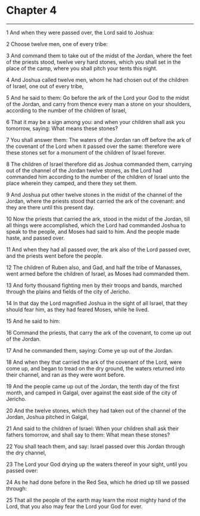 # Chapter 4

***

1 And when they were passed over, the Lord said to Joshua:

2 Choose twelve men, one of every tribe:

3 And command them to take out of the midst of the Jordan, where the feet of the priests stood, twelve very hard stones, which you shall set in the place of the camp, where you shall pitch your tents this night.

4 And Joshua called twelve men, whom he had chosen out of the children of Israel, one out of every tribe,

5 And he said to them: Go before the ark of the Lord your God to the midst of the Jordan, and carry from thence every man a stone on your shoulders, according to the number of the children of Israel,

6 That it may be a sign among you: and when your children shall ask you tomorrow, saying: What means these stones?

7 You shall answer them: The waters of the Jordan ran off before the ark of the covenant of the Lord when it passed over the same: therefore were these stones set for a monument of the children of Israel forever.

8 The children of Israel therefore did as Joshua commanded them, carrying out of the channel of the Jordan twelve stones, as the Lord had commanded him according to the number of the children of Israel unto the place wherein they camped, and there they set them.

9 And Joshua put other twelve stones in the midst of the channel of the Jordan, where the priests stood that carried the ark of the covenant: and they are there until this present day.

10 Now the priests that carried the ark, stood in the midst of the Jordan, till all things were accomplished, which the Lord had commanded Joshua to speak to the people, and Moses had said to him. And the people made haste, and passed over.

11 And when they had all passed over, the ark also of the Lord passed over, and the priests went before the people.

12 The children of Ruben also, and Gad, and half the tribe of Manasses, went armed before the children of Israel, as Moses had commanded them.

13 And forty thousand fighting men by their troops and bands, marched through the plains and fields of the city of Jericho.

14 In that day the Lord magnified Joshua in the sight of all Israel, that they should fear him, as they had feared Moses, while he lived.

15 And he said to him:

16 Command the priests, that carry the ark of the covenant, to come up out of the Jordan.

17 And he commanded them, saying: Come ye up out of the Jordan.

18 And when they that carried the ark of the covenant of the Lord, were come up, and began to tread on the dry ground, the waters returned into their channel, and ran as they were wont before.

19 And the people came up out of the Jordan, the tenth day of the first month, and camped in Galgal, over against the east side of the city of Jericho.

20 And the twelve stones, which they had taken out of the channel of the Jordan, Joshua pitched in Galgal,

21 And said to the children of Israel: When your children shall ask their fathers tomorrow, and shall say to them: What mean these stones?

22 You shall teach them, and say: Israel passed over this Jordan through the dry channel,

23 The Lord your God drying up the waters thereof in your sight, until you passed over:

24 As he had done before in the Red Sea, which he dried up till we passed through:

25 That all the people of the earth may learn the most mighty hand of the Lord, that you also may fear the Lord your God for ever.

